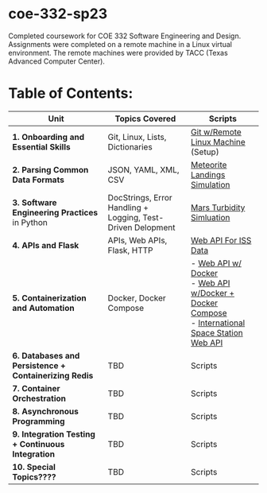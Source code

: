 # coe-332-sp23
  Completed coursework for COE 332 Software Engineering and Design. Assignments were completed on a remote machine in a Linux virtual environment. The remote machines were provided by TACC (Texas Advanced Computer Center).

# Table of Contents:

| Unit            | Topics Covered   |     Scripts     |
|------------------|------------------|-----------------|
| **1. Onboarding and Essential Skills** | Git, Linux, Lists, Dictionaries | [Git w/Remote Linux Machine](./homework01) (Setup)
| **2. Parsing Common Data Formats**    | JSON, YAML, XML, CSV | [Meteorite Landings Simulation](./homework02/) |
| **3. Software Engineering Practices** in Python | DocStrings, Error Handling + Logging, Test-Driven Delopment | [Mars Turbidity Simluation ](./homework03) |
| **4. APIs and Flask**    | APIs, Web APIs, Flask, HTTP |  [Web API For ISS Data](./homework04)   |
| **5. Containerization and Automation**                      |  Docker, Docker Compose   |  - [Web API w/ Docker](./homework05) <br> - [Web API w/Docker + Docker Compose](https://github.com/Kelach/International-Space-Station-API) </br> - [International Space Station Web API](https://github.com/Kelach/International-Space-Station-API)       |
| **6. Databases and Persistence + Containerizing Redis** | TBD |  Scripts         |
| **7. Container Orchestration**            | TBD    |  Scripts         |
| **8. Asynchronous Programming**           | TBD    |  Scripts         |
| **9. Integration Testing + Continuous Integration** | TBD |  Scripts         |
| **10. Special Topics????**                 | TBD    |  Scripts         |
